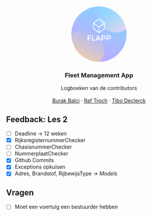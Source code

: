 <!-- # Project_Flapp
### Fleet Management App -->
<!-- <img src="FLAPP.png" border=1px alt="Flapp" width="100"/> -->
<!-- PROJECT LOGO -->
<br />
<div align="center">
    <img src="FLAPP.png" alt="Logo" width="150" height="150" style="border-radius:50%;">

  <h3 align="center">Fleet Management App</h3>

  <p align="center">
    Logboeken van de contributors
    <br />
    <br />
    <a href="./BurakLogboek.md">Burak Balci</a>
    ·
    <a href="./RafLogboek.md">Raf Troch</a>
    ·
    <a href="./TiboLogboek.md">Tibo Declerck</a>
  </p>
</div>

<!-- Feedback -->
<!-- [ ] Empty [x] Full -->

## Feedback: Les 2

- [ ] Deadline -> 12 weken
- [x] RijksregisternummerChecker
- [ ] ChasisnummerChecker
- [ ] NummerplaatChecker
- [x] Github Commits
- [x] Exceptions opkuisen
- [x] Adres, Brandstof, RijbewijsType -> _Models_

<!-- Vragen -->
<!-- [ ] Empty [x] Full -->

## Vragen

- [ ] Moet een voertuig een bestuurder hebben

